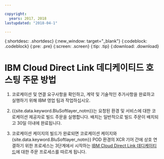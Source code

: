 ```yaml
---

copyright:
  years: 2017, 2018
lastupdated: "2018-04-1"

---
```


{:shortdesc: .shortdesc}
{:new_window: target="_blank"}
{:codeblock: .codeblock}
{:pre: .pre}
{:screen: .screen}
{:tip: .tip}
{:download: .download}

# IBM Cloud Direct Link 데디케이티드 호스팅 주문 방법

1. 코로케이션 및 연결 요구사항을 확인하고, 계약 및 기술적인 추가사항을 완료하고 실행하기 위해 IBM 영업 팀과 작업하십시오.
2. {{site.data.keyword.BluSoftlayer_notm}}는 요청된 환경 및 서비스에 대한 코로케이션 제공자로 빌드 주문을 실행합니다. 배치는 일반적으로 빌드 주문이 배치되고 30일 이내에 완료됩니다.

3. 코로케이션 케이지의 빌드가 완료되면 코로케이션 케이지와 {site.data.keyword.BluSoftlayer_notm}} POD 환경의 XCR 기어 간에 상호 연결하기 위한 프로세스는 3단계에서 시작하는 [IBM Cloud Direct Link 데디케이티드](how-to-order.html#how-to-order-ibm-cloud-direct-link-dedicated)에 대한 주문 프로세스를 따르게 됩니다.

